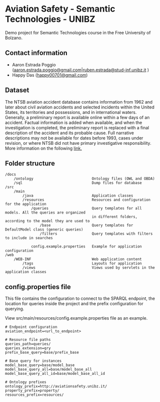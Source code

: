 Aviation Safety - Semantic Technologies - UNIBZ
=====
Demo project for Semantic Technologies course in the Free University of Bolzano.

Contact information
---
* Aaron Estrada Poggio ([aaron.estrada.poggio@gmail.com](mailto:aaron.estrada.poggio@gmail.com)|[ruben.estrada@stud-inf.unibz.it](mailto:ruben.estrada@stud-inf.unibz.it) )
* Happy Das ([happy00701@gmail.com](mailto:happy00701@gmail.com))

Dataset
---
The NTSB aviation accident database contains information from 1962 and later about civil aviation accidents and selected incidents within the United States, its territories and possessions, and in international waters. Generally, a preliminary report is available online within a few days of an accident. Factual information is added when available, and when the investigation is completed, the preliminary report is replaced with a final description of the accident and its probable cause. Full narrative descriptions may not be available for dates before 1993, cases under revision, or where NTSB did not have primary investigative responsibility. More information on the following [link.](https://www.ntsb.gov/_layouts/ntsb.aviation/index.aspx)

Folder structure
---
```
/docs
    /ontology                           Ontology files (OWL and OBDA)
    /sql                                Dump files for database
/src
    /main
        /java                           Application classes
        /resources                      Resources and configuration for the application
            /queries                    Query templates for all models. All the queries are organized
                                        in different folders, according to the model they are used to
                /base                   Query templates for DefaultModel class (generic queries)     
                /filters                Query templates with filters to include in searches
            
            config.example.properties   Example for application configuration
/web
    /WEB-INF                            Web application content
        /tags                           Layouts for application
        /views                          Views used by servlets in the application classes
```


config.properties file
---
This file contains the configuration to connect to the SPARQL endpoint, the location for queries inside the project and the prefix configuration for querying. 

View src/main/resources/config.example.properties file as an example.

```
# Endpoint configuration
aviation_endpoint=<url_to_endpoint>

# Resource file paths
queries_path=queries/
queries_extension=qry
prefix_base_query=base/prefix_base

# Base query for instances
model_base_query=base/model_base
model_base_query_all=base/model_base_all
model_base_query_all_id=base/model_base_all_id

# Ontology prefixes
ontology_prefix=http://aviationsafety.unibz.it/
property_prefix=property/
resources_prefix=resources/
```